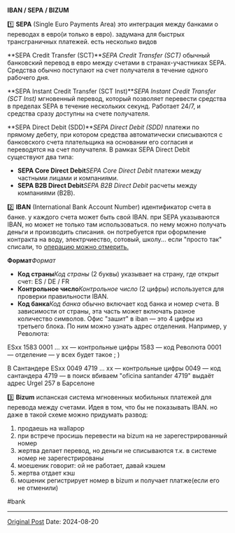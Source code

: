 **IBAN / SEPA** **/ BIZUM**

1️⃣ **SEPA** (Single Euro Payments Area) это интеграция между банками о переводах в евро(и только в евро). задумана для быстрых трансграничных платежей. есть несколько видов

**SEPA Credit Transfer (SCT)***SEPA Credit Transfer (SCT)* обычный банковский перевод в евро между счетами в странах-участниках SEPA. Средства обычно поступают на счет получателя в течение одного рабочего дня.

**SEPA Instant Credit Transfer (SCT Inst)***SEPA Instant Credit Transfer (SCT Inst)* мгновенный перевод, который позволяет перевести средства в пределах SEPA в течение нескольких секунд. Работает 24/7, и средства сразу доступны на счете получателя.

**SEPA Direct Debit (SDD)***SEPA Direct Debit (SDD)* платежи по прямому дебету, при котором средства автоматически списываются с банковского счета плательщика на основании его согласия и переводятся на счет получателя. В рамках SEPA Direct Debit существуют два типа:
- **SEPA Core Direct Debit***SEPA Core Direct Debit* платежи между частными лицами и компаниями.
- **SEPA B2B Direct Debit***SEPA B2B Direct Debit* расчеты между компаниями (B2B).


2️⃣ **IBAN** (International Bank Account Number) идентификатор счета в банке. у каждого счета может быть свой IBAN. при SEPA указываются IBAN, но может не только там использоваться. по нему можно получать деньги и производить списания. он потребуется при оформление контракта на воду, электрчиество, сотовый, школу... если "просто так" списали, то [операцию можно отмерить.](2326.md) 

**Формат***Формат*
- **Код страны***Код страны* (2 буквы) указывает на страну, где открыт счет: ES / DE / FR
- **Контрольное число***Контрольное число* (2 цифры) используется для проверки правильности IBAN.
- **Код банка***Код банка* обычно включает код банка и номер счета. В зависимости от страны, эта часть может включать разное количество символов. Офис "зашит" в iban — это 4 цифры из третьего блока. По ним можно узнать адрес отделения. Например, у Революта:

ESxx 1583 0001 ...
xx — контрольные цифры
1583 — код Революта
0001 — отделение — у всех будет такое ; )

В Сантандере
ESxx 0049 4719 ...
xx — контрольные цифры
0049 — код сантандера
4719 — в поиск вбиваем "oficina santander 4719" выдаёт адрес Urgel 257 в Барселоне

3️⃣ **Bizum** испанская система мгновенных мобильных платежей для перевода между счетами. Идея в том, что бы не показывать IBAN. но даже в такой схеме можно придумать развод:
1. продаешь на wallapop
2. при встрече просишь перевести на bizum на не зарегестрированный номер
3. жертва делает перевод, но деньги не списываются т.к. в системе номер не зарегестрированы
4. моешеник говорит: ой не работает, давай кэшем
5. жертва отдает кэш
6. мошеник регистрирует номер в bizum и получает платже(если его не отменили)

#bank

---
[Original Post](https://t.me/lev2tarragona/2511)
Date: 2024-08-20
